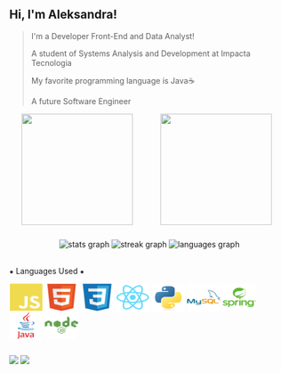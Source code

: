 ## Hi, I'm Aleksandra!
> I'm a Developer Front-End and Data Analyst!
>
>A student of Systems Analysis and Development at Impacta Tecnologia
> 
>My favorite programming language is Java☕
>
> A future Software Engineer

<div align="center">
<img src="https://i.postimg.cc/nV1N4pPq/coffe.png" style="width: 200px; height: 200px; text-align: center; margin-right:10px;"/>
  &nbsp;&nbsp; &nbsp;&nbsp; &nbsp;&nbsp;
<img src="https://i.postimg.cc/GpfrFrgc/lainsl.jpg" style="width: 200px; height: 200px; text-align: center; margin-right:10px;"/>
</div> 

###

<div align="center">
  <img src="https://github-readme-stats.vercel.app/api?username=aleksanddev&hide_title=false&hide_rank=false&show_icons=true&include_all_commits=true&count_private=true&disable_animations=false&theme=moltack&locale=pt-br&hide_border=false" height="150" alt="stats graph"  />
  <img src="https://streak-stats.demolab.com?user=aleksanddev&locale=pt-br&mode=daily&theme=moltack&hide_border=false&border_radius=5" height="150" alt="streak graph"  />
  <img src="https://github-readme-stats.vercel.app/api/top-langs?username=aleksanddev&locale=pt-br&hide_title=false&layout=compact&card_width=320&langs_count=6&theme=moltack&hide_border=false" height="150" alt="languages graph"  />
</div>



<div style="display: inline_block"><br>
  <p>⁕ Languages Used ⁕</p>
  <img align="center" alt="Rafa-Js" height="50" width="60" src="https://raw.githubusercontent.com/devicons/devicon/master/icons/javascript/javascript-plain.svg">
  <img align="center" alt="Rafa-HTML" height="50" width="60" src="https://raw.githubusercontent.com/devicons/devicon/master/icons/html5/html5-original.svg">
  <img align="center" alt="Rafa-CSS" height="50" width="60" src="https://raw.githubusercontent.com/devicons/devicon/master/icons/css3/css3-original.svg">
  <img align="center" alt="Rafa-React" height="50" width="60" src="https://raw.githubusercontent.com/devicons/devicon/master/icons/react/react-original.svg">
  <img align="center" alt="Rafa-Python" height="50" width="60" src="https://raw.githubusercontent.com/devicons/devicon/master/icons/python/python-original.svg">
  <img align="center" alt="Rafa-React" height="50" width="60" src="https://github.com/devicons/devicon/blob/master/icons/mysql/mysql-original-wordmark.svg">
  <img align="center" alt="Rafa-React" height="50" width="60" src="https://github.com/devicons/devicon/blob/master/icons/spring/spring-original-wordmark.svg">
  <img align="center" alt="Rafa-React" height="50" width="60" src="https://github.com/devicons/devicon/blob/master/icons/java/java-original-wordmark.svg">
  <img align="center" alt="Rafa-React" height="50" width="60" src="https://github.com/devicons/devicon/blob/master/icons/nodejs/nodejs-plain-wordmark.svg"> 
</div>

  ##
 
<div align="left"> 
  <a href = "mailto:aleksandramarto183@gmail.com"><img src="https://img.shields.io/badge/-Gmail-%23333?style=for-the-badge&logo=gmail&logoColor=white" target="_blank"></a>
  <a href="https://www.linkedin.com/in/aleksandra-leal-866655234/" target="_blank"><img src="https://img.shields.io/badge/-LinkedIn-%230077B5?style=for-the-badge&logo=linkedin&logoColor=white" target="_blank"></a> 
</div>


